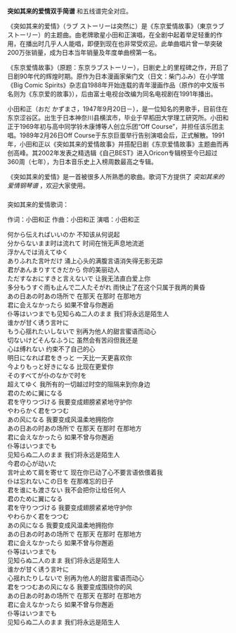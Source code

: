 

**突如其来的爱情双手简谱** 和五线谱完全对应。  
  
《突如其来的爱情》（ラブ
ストーリーは突然に）是《东京爱情故事》（東京ラブストーリー）的主题曲。由老牌歌星小田和正演唱，在全剧中起着举足轻重的作用，在播出时几乎人人能唱，即便到现在也非常受欢迎。此单曲唱片曾一举突破200万张销量，成为日本当年销量及年度单曲榜第一名。  
  
《东京爱情故事》（原题：东京ラブストーリー），日剧史上的里程碑之作，开启了日剧90年代的辉煌时期。原作为日本漫画家柴门文（日文：柴门ふみ）在小学馆《Big
Comic Spirits》杂志自1988年开始连载的青年漫画作品（原作的中文版书名则为《东京爱的故事》），后由富士电视台改编为同名电视剧在1991年播出。  
  
小田和正（おだ
かずまさ，1947年9月20日－），是一位知名的男歌手，目前住在东京涩谷区。出生于日本神奈川县横滨市，毕业于早稻田大学理工研究所。小田和正于1969年初与高中同学铃木康博等人创立乐团“Off
Course”，并担任该乐团主唱。1989年2月26日Off
Course于东京巨蛋举行告别演唱会后，正式解散。1991年，小田和正以《突如其来的爱情故事》并搭配日剧《东京爱情故事》主题曲而再创高峰。其2002年发表之精选辑《自己BEST》进入Oricon专辑榜至今已超过360周（七年），为日本音乐史上入榜周数最高之专辑。  
  
《突如其来的爱情》是一首被很多人所熟悉的歌曲。歌词下方提供了 _突如其来的爱情钢琴谱_ ，欢迎大家使用。

###  
突如其来的爱情歌词：

作词：小田和正 作曲：小田和正 演唱：小田和正

  
何から伝えればいいのか 不知该从何说起  
分からないまま时は流れて 时间在悄无声息地流逝  
浮かんでは消えてゆく  
ありふれた言叶だけ 涌上心头的满腹言语消失得无影无踪  
君があんまりすてきだから 你的美丽动人  
ただすなおにすきと言えないで 让我无法直白爱上你  
多分もうすぐ雨も止んで二人たそがれ 雨快止了在这个只属于我两的黄昏  
あの日あの时あの场所で 在那天 在那时 在那地方  
君に会えなかったら 如果不曾与你邂逅  
仆等はいつまでも见知らぬ二人のまま 我们将永远是陌生人  
谁かが甘く诱う言叶に  
もう心揺れたいしないで 别再为他人的甜言蜜语而动心  
切ないけどそんなふうに 虽然会有苦闷但我还是  
心は缚れない 约束不了自己的心  
明日になれば君をきっと 一天比一天更喜欢你  
今よりもっと好きになる 比现在更爱你  
そのすべてが仆のなかで时を  
超えてゆく 我所有的一切越过时空的阻隔来到你身边  
君のために翼になる  
君を守りつづける 我要变成翅膀紧紧地守护你  
やわらかく君をつつむ  
あの风になる 我要变成风温柔地拥抱你  
あの日あの时あの场所で 在那天 在那时 在那地方  
君に会えなかったら 如果不曾与你邂逅  
仆等はいつまでも  
见知らぬ二人のまま 我们将永远是陌生人  
今君の心が动いた  
言叶止めて肩を寄せて 现在你已动了心不要言语依偎着我  
仆は忘れないこの日を 在那难忘的日子  
君を谁にも渡さない 我不会把你让给任何人  
君のために翼になる  
君を守りつづける 我要变成翅膀紧紧地守护你  
やわらかく君をつつむ  
あの风になる 我要变成风温柔地拥抱你  
あの日あの时あの场所で 在那天 在那时 在那地方  
君に会えなかったら 如果不曾与你邂逅  
仆等はいつまでも  
见知らぬ二人のまま 我们将永远是陌生人  
谁かが甘く诱う言叶に  
心揺れたりしないで 别再为他人的甜言蜜语而动心  
君をつつむあの风になる 我要变成围绕你的风  
あの日あの时あの场所で 在那天 在那时 在那地方  
君に会えなかったら 如果不曾与你邂逅  
仆等はいつまでも  
见知らぬ二人のまま 我们将永远是陌生人

